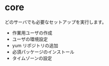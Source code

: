 # core

どのサーバでも必要なセットアップを実行します。

- 作業用ユーザの作成
- ユーザの環境設定
- yum リポジトリの追加
- 必須パッケージのインストール
- タイムゾーンの設定

